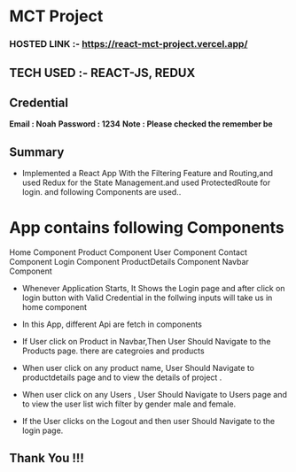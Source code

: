 # MCT Project 

### HOSTED LINK :- https://react-mct-project.vercel.app/

## TECH USED :- REACT-JS, REDUX 

## Credential

**Email : Noah**
**Password : 1234**
**Note : Please checked the remember be**

## Summary

- Implemented a React App With the Filtering Feature and  Routing,and used Redux for the State Management.and used ProtectedRoute for login.
and following Components are used..

# App contains following Components

Home Component
Product Component
User Component
Contact Component
Login Component
ProductDetails Component
Navbar Component

- Whenever Application Starts, It Shows the Login page and  after  click on login button with Valid Credential  in the follwing inputs  will take us in home component

-  In this App, different  Api are fetch in components

-  If User click on Product  in Navbar,Then User Should Navigate to the Products page. there are categroies and products 

- When  user click on any product name, User Should Navigate  to productdetails page  and  to view the details of project .

-  When  user click on any Users , User Should Navigate  to Users page   and  to view the  user list wich filter by gender male and female.


- If the  User clicks on the Logout  and then user  Should Navigate to the login page.

## Thank You !!!